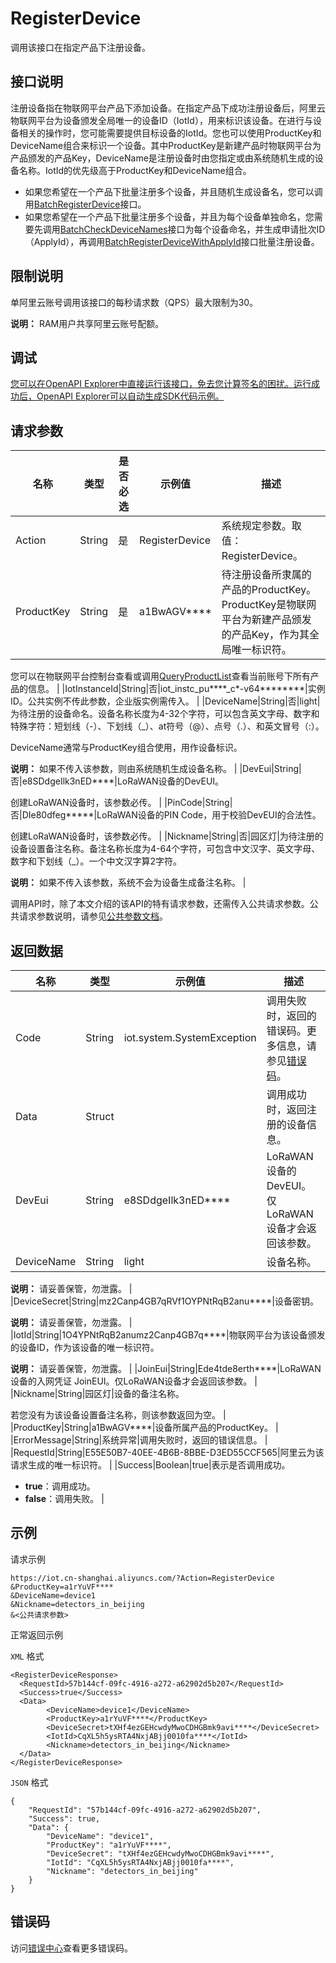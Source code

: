# RegisterDevice

调用该接口在指定产品下注册设备。

## 接口说明

注册设备指在物联网平台产品下添加设备。在指定产品下成功注册设备后，阿里云物联网平台为设备颁发全局唯一的设备ID（IotId），用来标识该设备。在进行与设备相关的操作时，您可能需要提供目标设备的IotId。您也可以使用ProductKey和DeviceName组合来标识一个设备。其中ProductKey是新建产品时物联网平台为产品颁发的产品Key，DeviceName是注册设备时由您指定或由系统随机生成的设备名称。IotId的优先级高于ProductKey和DeviceName组合。

-   如果您希望在一个产品下批量注册多个设备，并且随机生成设备名，您可以调用[BatchRegisterDevice](~~69473~~)接口。
-   如果您希望在一个产品下批量注册多个设备，并且为每个设备单独命名，您需要先调用[BatchCheckDeviceNames](~~69482~~)接口为每个设备命名，并生成申请批次ID（ApplyId），再调用[BatchRegisterDeviceWithApplyId](~~69514~~)接口批量注册设备。

## 限制说明

单阿里云账号调用该接口的每秒请求数（QPS）最大限制为30。

**说明：** RAM用户共享阿里云账号配额。

## 调试

[您可以在OpenAPI Explorer中直接运行该接口，免去您计算签名的困扰。运行成功后，OpenAPI Explorer可以自动生成SDK代码示例。](https://api.aliyun.com/#product=Iot&api=RegisterDevice&type=RPC&version=2018-01-20)

## 请求参数

|名称|类型|是否必选|示例值|描述|
|--|--|----|---|--|
|Action|String|是|RegisterDevice|系统规定参数。取值：RegisterDevice。 |
|ProductKey|String|是|a1BwAGV\*\*\*\*|待注册设备所隶属的产品的ProductKey。ProductKey是物联网平台为新建产品颁发的产品Key，作为其全局唯一标识符。

 您可以在物联网平台控制台查看或调用[QueryProductList](~~69271~~)查看当前账号下所有产品的信息。 |
|IotInstanceId|String|否|iot\_instc\_pu\*\*\*\*\_c\*-v64\*\*\*\*\*\*\*\*|实例ID。公共实例不传此参数，企业版实例需传入。 |
|DeviceName|String|否|light|为待注册的设备命名。设备名称长度为4-32个字符，可以包含英文字母、数字和特殊字符：短划线（-）、下划线（\_）、at符号（@）、点号（.）、和英文冒号（:）。

 DeviceName通常与ProductKey组合使用，用作设备标识。

 **说明：** 如果不传入该参数，则由系统随机生成设备名称。 |
|DevEui|String|否|e8SDdgeIlk3nED\*\*\*\*|LoRaWAN设备的DevEUI。

 创建LoRaWAN设备时，该参数必传。 |
|PinCode|String|否|DIe80dfeg\*\*\*\*\*|LoRaWAN设备的PIN Code，用于校验DevEUI的合法性。

 创建LoRaWAN设备时，该参数必传。 |
|Nickname|String|否|园区灯|为待注册的设备设置备注名称。备注名称长度为4-64个字符，可包含中文汉字、英文字母、数字和下划线（\_）。一个中文汉字算2字符。

 **说明：** 如果不传入该参数，系统不会为设备生成备注名称。 |

调用API时，除了本文介绍的该API的特有请求参数，还需传入公共请求参数。公共请求参数说明，请参见[公共参数文档](~~30561~~)。

## 返回数据

|名称|类型|示例值|描述|
|--|--|---|--|
|Code|String|iot.system.SystemException|调用失败时，返回的错误码。更多信息，请参见[错误码](~~87387~~)。 |
|Data|Struct| |调用成功时，返回注册的设备信息。 |
|DevEui|String|e8SDdgeIlk3nED\*\*\*\*|LoRaWAN设备的DevEUI。仅LoRaWAN设备才会返回该参数。 |
|DeviceName|String|light|设备名称。

 **说明：** 请妥善保管，勿泄露。 |
|DeviceSecret|String|mz2Canp4GB7qRVf1OYPNtRqB2anu\*\*\*\*|设备密钥。

 **说明：** 请妥善保管，勿泄露。 |
|IotId|String|1O4YPNtRqB2anumz2Canp4GB7q\*\*\*\*|物联网平台为该设备颁发的设备ID，作为该设备的唯一标识符。

 **说明：** 请妥善保管，勿泄露。 |
|JoinEui|String|Ede4tde8erth\*\*\*\*|LoRaWAN设备的入网凭证 JoinEUI。仅LoRaWAN设备才会返回该参数。 |
|Nickname|String|园区灯|设备的备注名称。

 若您没有为该设备设置备注名称，则该参数返回为空。 |
|ProductKey|String|a1BwAGV\*\*\*\*|设备所属产品的ProductKey。 |
|ErrorMessage|String|系统异常|调用失败时，返回的错误信息。 |
|RequestId|String|E55E50B7-40EE-4B6B-8BBE-D3ED55CCF565|阿里云为该请求生成的唯一标识符。 |
|Success|Boolean|true|表示是否调用成功。

 -   **true**：调用成功。
-   **false**：调用失败。 |

## 示例

请求示例

```
https://iot.cn-shanghai.aliyuncs.com/?Action=RegisterDevice
&ProductKey=a1rYuVF****
&DeviceName=device1
&Nickname=detectors_in_beijing
&<公共请求参数>
```

正常返回示例

`XML` 格式

```
<RegisterDeviceResponse>
  <RequestId>57b144cf-09fc-4916-a272-a62902d5b207</RequestId>
  <Success>true</Success>
  <Data>
        <DeviceName>device1</DeviceName>
        <ProductKey>a1rYuVF****</ProductKey>
        <DeviceSecret>tXHf4ezGEHcwdyMwoCDHGBmk9avi****</DeviceSecret>
        <IotId>CqXL5h5ysRTA4NxjABjj0010fa****</IotId>
        <Nickname>detectors_in_beijing</Nickname>
  </Data>
</RegisterDeviceResponse>
```

`JSON` 格式

```
{
    "RequestId": "57b144cf-09fc-4916-a272-a62902d5b207", 
    "Success": true, 
    "Data": {
        "DeviceName": "device1", 
        "ProductKey": "a1rYuVF****", 
        "DeviceSecret": "tXHf4ezGEHcwdyMwoCDHGBmk9avi****", 
        "IotId": "CqXL5h5ysRTA4NxjABjj0010fa****", 
        "Nickname": "detectors_in_beijing"
    }
}
```

## 错误码

访问[错误中心](https://error-center.alibabacloud.com/status/product/Iot)查看更多错误码。


